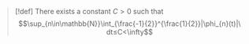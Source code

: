 >[!def]
>There exists a constant $C>0$ such that $$\sup_{n\in\mathbb{N}}\int_{\frac{-1}{2}}^{\frac{1}{2}}|\phi_{n}(t)|\ dt≤C<\infty$$

